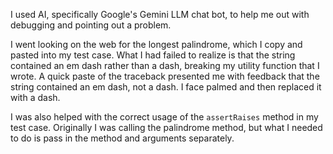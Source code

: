 I used AI, specifically Google's Gemini LLM chat bot, to help me out with debugging and pointing out a problem.

I went looking on the web for the longest palindrome, which I copy and pasted into my test case. What I had failed to realize is that the string contained an em dash rather than a dash, breaking my utility function that I wrote. A quick paste of the traceback presented me with feedback that the string contained an em dash, not a dash. I face palmed and then replaced it with a dash.

I was also helped with the correct usage of the `assertRaises` method in my test case. Originally I was calling the palindrome method, but what I needed to do is pass in the method and arguments separately.